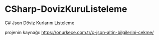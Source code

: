 # CSharp-DovizKuruListeleme
C# Json Döviz Kurlarını Listeleme

projenin kaynağı: https://onurkece.com.tr/c-json-altin-bilgilerini-cekme/
